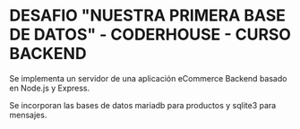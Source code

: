 # DESAFIO "NUESTRA PRIMERA BASE DE DATOS" - CODERHOUSE - CURSO BACKEND

Se implementa un servidor de una aplicación eCommerce Backend basado en Node.js y Express.

Se incorporan las bases de datos mariadb para productos y sqlite3 para mensajes.
